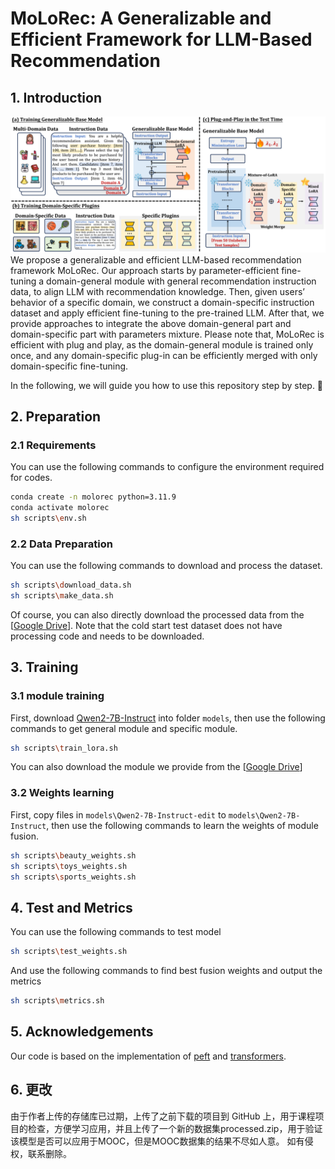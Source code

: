 # MoLoRec: A Generalizable and Efficient Framework for LLM-Based Recommendation
## 1. Introduction
![](doc/framework.png)   
We propose a generalizable and efficient LLM-based recommendation framework MoLoRec. Our approach starts by parameter-efficient fine-tuning a domain-general module with general recommendation instruction data, to align LLM with recommendation knowledge. Then, given users’ behavior of a specific domain, we construct a domain-specific instruction dataset and apply efficient fine-tuning to the pre-trained LLM. After that, we provide approaches to integrate the above domain-general part and domain-specific part with parameters mixture. Please note that, MoLoRec is efficient with plug and play, as the domain-general module is trained only once, and any domain-specific plug-in can be efficiently merged with only domain-specific fine-tuning.   

In the following, we will guide you how to use this repository step by step. 🤗
## 2. Preparation
### 2.1 Requirements
You can use the following commands to configure the environment required for codes.   
```bash
conda create -n molorec python=3.11.9  
conda activate molorec
sh scripts\env.sh
```
### 2.2 Data Preparation
You can use the following commands to download and process the dataset.    
```bash
sh scripts\download_data.sh
sh scripts\make_data.sh
```
Of course, you can also directly download the processed data from the [[Google Drive](https://drive.google.com/file/d/1T1MQiVnTOSnx19jKIH9IfFWrYotEk1ZB/view?usp=sharing)]. Note that the cold start test dataset does not have processing code and needs to be downloaded.
## 3. Training
### 3.1 module training
First, download [Qwen2-7B-Instruct](https://huggingface.co/Qwen/Qwen2-7B-Instruct) into folder `models`, then use the following commands to get general module and specific module.
```bash
sh scripts\train_lora.sh
```
You can also download the module we provide from the [[Google Drive](https://drive.google.com/file/d/1Yumwy7EyJZkeGmFzePpbtssMbOk8LiT4/view?usp=sharing)]
### 3.2 Weights learning
First, copy files in `models\Qwen2-7B-Instruct-edit` to `models\Qwen2-7B-Instruct`, then use the following commands to learn the weights of module fusion.
```bash
sh scripts\beauty_weights.sh
sh scripts\toys_weights.sh
sh scripts\sports_weights.sh
```
## 4. Test and Metrics
You can use the following commands to test model
```bash
sh scripts\test_weights.sh
```
And use the following commands to find best fusion weights and output the metrics
```bash
sh scripts\metrics.sh
```
## 5. Acknowledgements  
Our code is based on the implementation of [peft](https://github.com/huggingface/peft) and [transformers](https://github.com/huggingface/transformers).

## 6. 更改  
由于作者上传的存储库已过期，上传了之前下载的项目到 GitHub 上，用于课程项目的检查，方便学习应用，并且上传了一个新的数据集processed.zip，用于验证该模型是否可以应用于MOOC，但是MOOC数据集的结果不尽如人意。
如有侵权，联系删除。
